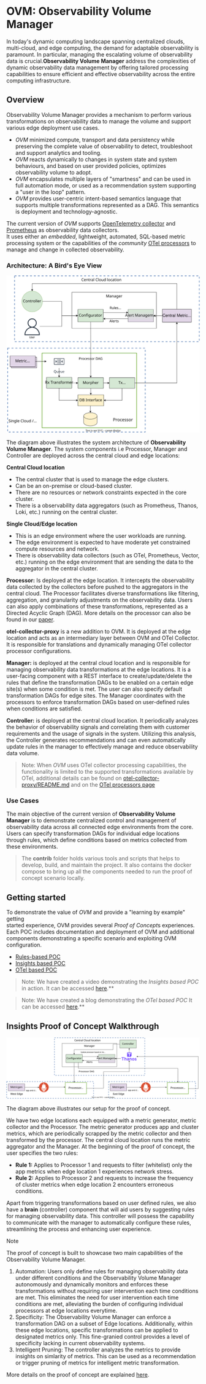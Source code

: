 # OVM: Observability Volume Manager
In today's dynamic computing landscape spanning centralized clouds, 
multi-cloud, and edge computing, the demand for adaptable observability is paramount. 
In particular, managing the escalating volume of observability data is crucial.**Observability Volume Manager** address the complexities of dynamic 
observability data management by offering tailored processing capabilities to ensure 
efficient and effective observability across the entire computing infrastructure. 

## Overview
Observability Volume Manager provides a mechanism to perform various transformations 
on observability data to manage the volume and support various edge deployment 
use cases.  
- *OVM* minimized compute, transport and data persistency while preserving 
the complete value of observability to detect, troubleshoot and support 
analytics and tooling.
- *OVM* reacts dynamically to changes in system state and system behaviours, and 
based on user provided policies, optimizes observability volume to adopt.
- *OVM* encapsulates multiple layers of "smartness" and can be used in full automation
mode, or used as a recommendation system supporting a "user in the loop" pattern.  
- *OVM* provides user-centric intent-based semantics language that supports multiple 
transformations represented as a DAG. 
This semantics is deployment and technology-agnostic.

The current version of *OVM* supports
[OpenTelemetry collector](https://opentelemetry.io/docs/collector/) and 
[Prometheus](https://prometheus.io/) as observability data collectors.  
It uses either an *embedded*, lightweight, automated, SQL-based metric processing system 
or the capabilities of the *community* [OTel processors](https://github.com/open-telemetry/opentelemetry-collector/blob/main/processor/README.md)
to manage and change in collected observability.      

### Architecture: A Bird's Eye View

![](docs/images/architecture.svg)

The diagram above illustrates the system architecture of **Observability Volume Manager**. The system components i.e Processor, Manager and Controller are deployed across the central cloud and edge locations:

**Central Cloud location**
  - The central cluster that is used to manage the edge clusters.
  - Can be an on-premise or cloud-based cluster.
  - There are no resources or network constraints expected in the core cluster.
  - There is a observability data aggregators (such as Prometheus, Thanos, Loki, etc.) running on the central cluster.
    
**Single Cloud/Edge location**
  - This is an edge environment where the user workloads are running.
  - The edge environment is expected to have moderate yet constrained compute resources and network.
  - There is observability data collectors (such as OTel, Prometheus, Vector, etc.) running on the edge environment that are sending the data to the aggregator in the central cluster. 


**Processor:** Is deployed at the edge location. 
It intercepts the observability data collected by the collectors 
before pushed to the aggregators in the central cloud.
The Processor facilitates diverse transformations like filtering, aggregation, 
and granularity adjustments on the observability data. 
Users can also apply combinations of these transformations, 
represented as a Directed Acyclic Graph (DAG). 
More details on the processor can also be found in our [paper](docs/paper.pdf).

**otel-collector-proxy** is a new addition to OVM. 
It is deployed at the edge location and acts as an intermediary layer between 
OVM and OTel Collector.
It is responsible for translations and dynamically managing OTel collector 
processor configurations.

**Manager:** is deployed at the central cloud location and is responsible for managing observability data transformations at the edge locations. It is a user-facing component with a REST interface to create/update/delete the rules that define the transformation DAGs to be enabled on a certain edge site(s) when some condition is met. The user can also specify default transformation DAGs for edge sites. The Manager coordinates with the processors to enforce transformation DAGs based on user-defined rules when conditions are satisfied. 

**Controller:** is deployed at the central cloud location. 
It periodically analyzes the behavior of observability signals and correlating them with customer requirements and the usage of signals in the system. Utilizing this analysis, the Controller generates recommendations and can even automatically update rules in the manager to effectively manage and reduce observability data volume. 


> Note: When *OVM* uses OTel collector processing capabilities, the functionality is 
> limited to the supported transformations available by OTel, additional details can be 
> found on [otel-collector-proxy/README.md](https://github.com/observ-vol-mgt/observ-vol-mgt/tree/main/otel-collector-proxy) and 
> on the [OTel processors page](https://github.com/open-telemetry/opentelemetry-collector/blob/main/processor/README.md)

### Use Cases
The main objective of the current version of **Observability Volume Manager** is to demonstrate centralized control and management of observability data across all connected edge environments from the core. Users can specify transformation DAGs for individual edge locations through rules, which define conditions based on metrics collected from these environments. 

> The **contrib** folder holds various tools and scripts that helps to develop, build, and maintain the project. It also contains the docker compose to bring up all the components needed to run the proof of concept scenario locally.

## Getting started 

To demonstrate the value of *OVM* and provide a "learning by example" getting  
started experience, OVM provides several *Proof of Concept*s experiences. 
Each POC includes documentation and deployment of OVM and additional
components demonstrating a specific scenario and exploiting OVM configuration.

- [Rules-based POC](contrib/end2end/poc/rule_based_poc/README.md)
- [Insights based POC](contrib/end2end/poc/insight_based_poc/README.md)
- [OTel based POC](contrib/end2end/poc/otel_based_poc/README.md)


> Note: We have created a video demonstrating the *Insights based POC* in action. 
> It can be accessed [here](docs/videos/poc_v2_video.mp4).**

> Note: We have created a blog demonstrating the *OTel based POC* 
> It can be accessed [here](https://medium.com/@eran.raichstein/master-observability-with-ovm-and-open-telemetry-1ddd266b022d).**



## Insights Proof of Concept Walkthrough

![](docs/images/pocv2.svg) 

The diagram above illustrates our setup for the proof of concept. 

We have two edge locations each equipped with a metric generator, metric collector and the Processor. The metric generator produces app and cluster metrics, which are periodically scrapped by the metric collector and then transformed by the processor. The central cloud location runs the metric aggregator and the Manager. At the beginning of the proof of concept, the user specifies the two rules:

- **Rule 1:** Applies to Processor 1 and requests to filter (whitelist) only the app metrics when edge location 1 experiences network stress.
- **Rule 2:** Applies to Processor 2 and requests to increase the frequency of cluster metrics when edge location 2 encounters erroneous conditions.

Apart from triggering transformations based on user defined rules,  we also have a **brain** (controller) component that will aid users by suggesting rules for managing observability data. This controller will possess the capability to communicate with the manager to automatically configure these rules, streamlining the process and enhancing user experience. 

> [!NOTE]

The proof of concept is built to showcase two main capabilities of the Observability Volume Manager. 
1. Automation: Users only define rules for managing observability data under different conditions and the Observability Volume Manager autonomously and dynamically monitors and enforces these transformations without requiring user intervention each time conditions are met. This eliminates the need for user intervention each time conditions are met, alleviating the burden of configuring individual processors at edge locations everytime.
2. Specificity: The Observability Volume Manager can enforce a transformation DAG on a subset of Edge locations. Additionally, within these edge locations, specific transformations can be applied to designated metrics only. This fine-granied control provides a level of specificity lacking in current observability systems.
3. Intelligent Pruning: The controller analyzes the metrics to provide insights on simlarity of metrics. This can be used as a recommendation or trigger pruning of metrics for intelligent metric transformation.

More details on the proof of concept are explained [here](contrib/end2end/poc/insight_based_poc/README.md).

  




